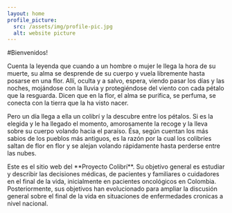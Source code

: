 ```yaml
---
layout: home
profile_picture:
  src: /assets/img/profile-pic.jpg
  alt: website picture
---
```


<p>
#Bienvenidos! 
</p>

<p>  
  Cuenta la leyenda que cuando a un hombre o mujer le llega la hora de su muerte, su alma se desprende de su cuerpo y vuela libremente hasta posarse en una flor. Allí, oculta y a salvo, espera, viendo pasar los días y las noches, mojándose con la lluvia y protegiéndose del viento con cada pétalo que la resguarda. Dicen que en la flor, el alma se purifica, se perfuma, se conecta con la tierra que la ha visto nacer. 
</p>

<p>
  Pero un día llega a ella un colibrí y la descubre entre los pétalos. Si es la elegida y le ha llegado el momento, amorosamente la recoge y la lleva sobre su cuerpo volando hacia el paraíso. Ésa, según cuentan los más sabios de los pueblos más antiguos, es la razón por la cual los colibríes saltan de flor en flor y se alejan volando rápidamente hasta perderse entre las nubes.
</p>

<p>
  Este es el sitio web del **Proyecto Colibrí**. Su objetivo general es estudiar y describir las decisiones médicas, de pacientes y familiares o cuidadores en el final de la vida, inicialmente en pacientes oncológicos en Colombia. Posteriormente, sus objetivos han evolucionado para ampliar la discusión general sobre el final de la vida en situaciones de enfermedades cronicas a nivel nacional.
</p>